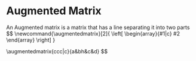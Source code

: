 # Augmented Matrix
An Augmented matrix is a matrix that has a line separating it into two parts
$$
\newcommand{\augmentedmatrix}[2]{
\left[
\begin{array}{#1|c}
#2
\end{array}
\right]
}


\augmentedmatrix{ccc|c}{a&bh&c&d}
$$